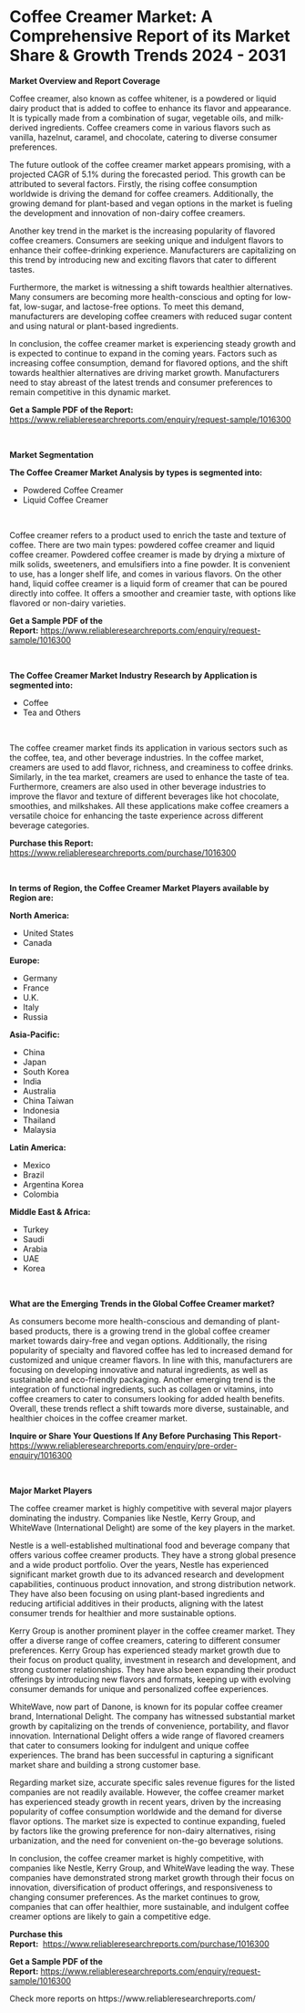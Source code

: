 <p><h1>Coffee Creamer Market: A Comprehensive Report of its Market Share & Growth Trends 2024 - 2031</h1></p><p><strong>Market Overview and Report Coverage</strong></p>
<p><p>Coffee creamer, also known as coffee whitener, is a powdered or liquid dairy product that is added to coffee to enhance its flavor and appearance. It is typically made from a combination of sugar, vegetable oils, and milk-derived ingredients. Coffee creamers come in various flavors such as vanilla, hazelnut, caramel, and chocolate, catering to diverse consumer preferences.</p><p>The future outlook of the coffee creamer market appears promising, with a projected CAGR of 5.1% during the forecasted period. This growth can be attributed to several factors. Firstly, the rising coffee consumption worldwide is driving the demand for coffee creamers. Additionally, the growing demand for plant-based and vegan options in the market is fueling the development and innovation of non-dairy coffee creamers.</p><p>Another key trend in the market is the increasing popularity of flavored coffee creamers. Consumers are seeking unique and indulgent flavors to enhance their coffee-drinking experience. Manufacturers are capitalizing on this trend by introducing new and exciting flavors that cater to different tastes.</p><p>Furthermore, the market is witnessing a shift towards healthier alternatives. Many consumers are becoming more health-conscious and opting for low-fat, low-sugar, and lactose-free options. To meet this demand, manufacturers are developing coffee creamers with reduced sugar content and using natural or plant-based ingredients.</p><p>In conclusion, the coffee creamer market is experiencing steady growth and is expected to continue to expand in the coming years. Factors such as increasing coffee consumption, demand for flavored options, and the shift towards healthier alternatives are driving market growth. Manufacturers need to stay abreast of the latest trends and consumer preferences to remain competitive in this dynamic market.</p></p>
<p><strong>Get a Sample PDF of the Report:</strong> <a href="https://www.reliableresearchreports.com/enquiry/request-sample/1016300">https://www.reliableresearchreports.com/enquiry/request-sample/1016300</a></p>
<p>&nbsp;</p>
<p><strong>Market Segmentation</strong></p>
<p><strong>The Coffee Creamer Market Analysis by types is segmented into:</strong></p>
<p><ul><li>Powdered Coffee Creamer</li><li>Liquid Coffee Creamer</li></ul></p>
<p>&nbsp;</p>
<p><p>Coffee creamer refers to a product used to enrich the taste and texture of coffee. There are two main types: powdered coffee creamer and liquid coffee creamer. Powdered coffee creamer is made by drying a mixture of milk solids, sweeteners, and emulsifiers into a fine powder. It is convenient to use, has a longer shelf life, and comes in various flavors. On the other hand, liquid coffee creamer is a liquid form of creamer that can be poured directly into coffee. It offers a smoother and creamier taste, with options like flavored or non-dairy varieties.</p></p>
<p><strong>Get a Sample PDF of the Report:</strong>&nbsp;<a href="https://www.reliableresearchreports.com/enquiry/request-sample/1016300">https://www.reliableresearchreports.com/enquiry/request-sample/1016300</a></p>
<p>&nbsp;</p>
<p><strong>The Coffee Creamer Market Industry Research by Application is segmented into:</strong></p>
<p><ul><li>Coffee</li><li>Tea and Others</li></ul></p>
<p>&nbsp;</p>
<p><p>The coffee creamer market finds its application in various sectors such as the coffee, tea, and other beverage industries. In the coffee market, creamers are used to add flavor, richness, and creaminess to coffee drinks. Similarly, in the tea market, creamers are used to enhance the taste of tea. Furthermore, creamers are also used in other beverage industries to improve the flavor and texture of different beverages like hot chocolate, smoothies, and milkshakes. All these applications make coffee creamers a versatile choice for enhancing the taste experience across different beverage categories.</p></p>
<p><strong>Purchase this Report:</strong>&nbsp; <a href="https://www.reliableresearchreports.com/purchase/1016300">https://www.reliableresearchreports.com/purchase/1016300</a></p>
<p>&nbsp;</p>
<p><strong>In terms of Region, the Coffee Creamer Market Players available by Region are:</strong></p>
<p>
    <p> <strong> North America: </strong>
        <ul>
            <li>United States</li>
            <li>Canada</li>
        </ul>
        </p> 
    <p> <strong> Europe: </strong>
        <ul>
            <li>Germany</li>
            <li>France</li>
            <li>U.K.</li>
            <li>Italy</li>
            <li>Russia</li>
        </ul>
        </p> 
    <p> <strong> Asia-Pacific: </strong>
        <ul>
            <li>China</li>
            <li>Japan</li>
            <li>South Korea</li>
            <li>India</li>
            <li>Australia</li>
            <li>China Taiwan</li>
            <li>Indonesia</li>
            <li>Thailand</li>
            <li>Malaysia</li>
        </ul>
        </p> 
    <p> <strong> Latin America: </strong>
        <ul>
            <li>Mexico</li>
            <li>Brazil</li>
            <li>Argentina Korea</li>
            <li>Colombia</li>
        </ul>
        </p> 
    <p> <strong> Middle East & Africa: </strong>
        <ul>
            <li>Turkey</li>
            <li>Saudi</li>
            <li>Arabia</li>
            <li>UAE</li>
            <li>Korea</li>
        </ul>
    </p>
    </p>
<p>&nbsp;</p>
<p><strong>What are the Emerging Trends in the Global Coffee Creamer market?</strong></p>
<p><p>As consumers become more health-conscious and demanding of plant-based products, there is a growing trend in the global coffee creamer market towards dairy-free and vegan options. Additionally, the rising popularity of specialty and flavored coffee has led to increased demand for customized and unique creamer flavors. In line with this, manufacturers are focusing on developing innovative and natural ingredients, as well as sustainable and eco-friendly packaging. Another emerging trend is the integration of functional ingredients, such as collagen or vitamins, into coffee creamers to cater to consumers looking for added health benefits. Overall, these trends reflect a shift towards more diverse, sustainable, and healthier choices in the coffee creamer market.</p></p>
<p><strong>Inquire or Share Your Questions If Any Before Purchasing This Report</strong>- <a href="https://www.reliableresearchreports.com/enquiry/pre-order-enquiry/1016300">https://www.reliableresearchreports.com/enquiry/pre-order-enquiry/1016300</a></p>
<p>&nbsp;</p>
<p><strong>Major Market Players</strong></p>
<p><p>The coffee creamer market is highly competitive with several major players dominating the industry. Companies like Nestle, Kerry Group, and WhiteWave (International Delight) are some of the key players in the market.</p><p>Nestle is a well-established multinational food and beverage company that offers various coffee creamer products. They have a strong global presence and a wide product portfolio. Over the years, Nestle has experienced significant market growth due to its advanced research and development capabilities, continuous product innovation, and strong distribution network. They have also been focusing on using plant-based ingredients and reducing artificial additives in their products, aligning with the latest consumer trends for healthier and more sustainable options.</p><p>Kerry Group is another prominent player in the coffee creamer market. They offer a diverse range of coffee creamers, catering to different consumer preferences. Kerry Group has experienced steady market growth due to their focus on product quality, investment in research and development, and strong customer relationships. They have also been expanding their product offerings by introducing new flavors and formats, keeping up with evolving consumer demands for unique and personalized coffee experiences.</p><p>WhiteWave, now part of Danone, is known for its popular coffee creamer brand, International Delight. The company has witnessed substantial market growth by capitalizing on the trends of convenience, portability, and flavor innovation. International Delight offers a wide range of flavored creamers that cater to consumers looking for indulgent and unique coffee experiences. The brand has been successful in capturing a significant market share and building a strong customer base.</p><p>Regarding market size, accurate specific sales revenue figures for the listed companies are not readily available. However, the coffee creamer market has experienced steady growth in recent years, driven by the increasing popularity of coffee consumption worldwide and the demand for diverse flavor options. The market size is expected to continue expanding, fueled by factors like the growing preference for non-dairy alternatives, rising urbanization, and the need for convenient on-the-go beverage solutions.</p><p>In conclusion, the coffee creamer market is highly competitive, with companies like Nestle, Kerry Group, and WhiteWave leading the way. These companies have demonstrated strong market growth through their focus on innovation, diversification of product offerings, and responsiveness to changing consumer preferences. As the market continues to grow, companies that can offer healthier, more sustainable, and indulgent coffee creamer options are likely to gain a competitive edge.</p></p>
<p><strong>Purchase this Report:</strong>&nbsp;&nbsp;<a href="https://www.reliableresearchreports.com/purchase/1016300">https://www.reliableresearchreports.com/purchase/1016300</a></p>
<p></p>
<p><strong>Get a Sample PDF of the Report:</strong>&nbsp;<a href="https://www.reliableresearchreports.com/enquiry/request-sample/1016300">https://www.reliableresearchreports.com/enquiry/request-sample/1016300</a></p>
<p>Check more reports on https://www.reliableresearchreports.com/</p>